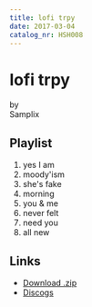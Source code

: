 ```yaml
---
title: lofi trpy
date: 2017-03-04
catalog_nr: HSH008
---
```


# lofi trpy
by  
Samplix

## Playlist

1. yes I am
2. moody'ism
3. she's fake
4. morning
5. you & me
6. never felt
7. need you
8. all new

## Links

* [Download .zip](https://cdn.homestreethome.ch/releases/hsh008/zip/hsh008.zip)
* [Discogs](https://www.discogs.com/Samplix-lofi-trpy-beat-tape-series/release/9928813)
